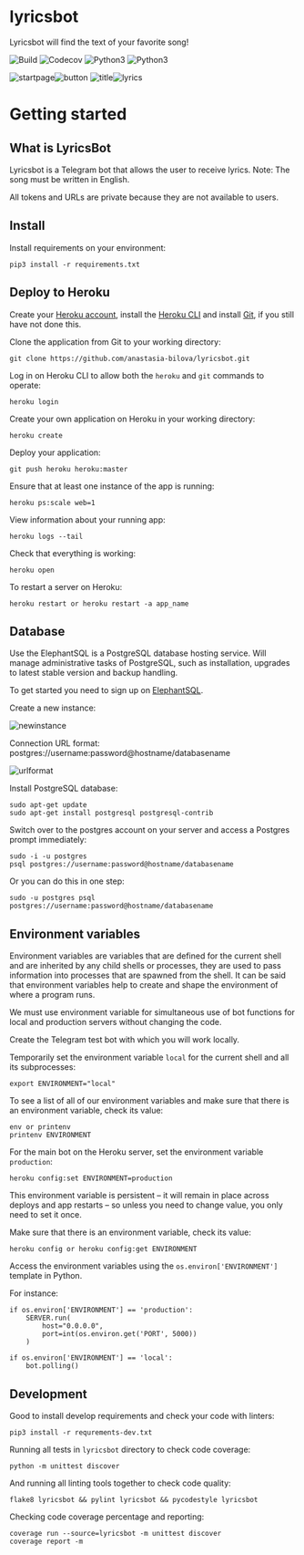 # lyricsbot

Lyricsbot will find the text of your favorite song!

![Build](https://travis-ci.org/anastasia-bilova/lyricsbot.svg?branch=develop)
![Codecov](https://img.shields.io/codecov/c/github/anastasia-bilova/lyricsbot/coverage.svg)
![Python3](https://img.shields.io/badge/Python-3.5-brightgreen.svg)
![Python3](https://img.shields.io/badge/Python-3.6-brightgreen.svg)

![startpage](https://habrastorage.org/webt/da/gm/8-/dagm8-vv1snzx16ucolr4e6lkcu.png)![button](https://habrastorage.org/webt/2r/nf/jp/2rnfjpse-oop2o3lvakmbny-6mu.png)
![title](https://habrastorage.org/webt/do/4i/d5/do4id5furqo9ipqcaglbtal_fuc.png)![lyrics](https://habrastorage.org/webt/8s/xd/qz/8sxdqz_3njggphkk4mmkrqapeoy.png)

# Getting started

## What is LyricsBot

Lyricsbot is a Telegram bot that allows the user to receive lyrics.
Note: The song must be written in English.

All tokens and URLs are private because they are not available to users.

## Install

Install requirements on your environment:

```
pip3 install -r requirements.txt
```

## Deploy to Heroku

Create your [Heroku account](https://signup.heroku.com/?c=70130000001x9jFAAQ), install the [Heroku CLI](https://devcenter.heroku.com/articles/getting-started-with-python#set-up) and install [Git](https://gist.github.com/derhuerst/1b15ff4652a867391f03), if you still have not done this.

Clone the application from Git to your working directory:

```
git clone https://github.com/anastasia-bilova/lyricsbot.git
```

Log in on Heroku CLI to allow both the `heroku` and `git` commands to operate: 

```
heroku login
```

Create your own application on Heroku in your working directory:

```
heroku create
```

Deploy your application:

```
git push heroku heroku:master
```

Ensure that at least one instance of the app is running:

```
heroku ps:scale web=1
```

View information about your running app:

```
heroku logs --tail
```

Check that everything is working:

```
heroku open
```

To restart a server on Heroku:

```
heroku restart or heroku restart -a app_name
```

## Database

Use the ElephantSQL is a PostgreSQL database hosting service. 
Will manage administrative tasks of PostgreSQL, such as installation, upgrades to latest stable version and backup handling.

To get started you need to sign up on [ElephantSQL](https://www.elephantsql.com/).

Create a new instance:

![newinstance](https://habrastorage.org/webt/ik/nj/b7/iknjb7cfcne0nfnip7dsiiip4vu.png)

Connection URL format: postgres://username:password@hostname/databasename

![urlformat](https://habrastorage.org/webt/fv/64/qh/fv64qh3pzgwdagpdk8tybjgt3pe.png)

Install PostgreSQL database:

```
sudo apt-get update
sudo apt-get install postgresql postgresql-contrib
```

Switch over to the postgres account on your server and access a Postgres prompt immediately:

```
sudo -i -u postgres
psql postgres://username:password@hostname/databasename
```

Or you can do this in one step:

```
sudo -u postgres psql postgres://username:password@hostname/databasename
```

## Environment variables

Environment variables are variables that are defined for the current shell and are inherited by any child shells or processes, they are used to pass information into processes that are spawned from the shell.
It can be said that environment variables help to create and shape the environment of where a program runs.

We must use environment variable for simultaneous use of bot functions for local and production servers without changing the code.

Create the Telegram test bot with which you will work locally.

Temporarily set the environment variable `local` for the current shell and all its subprocesses:

```
export ENVIRONMENT="local"
```
To see a list of all of our environment variables and make sure that there is an environment variable, check its value:

```
env or printenv
printenv ENVIRONMENT
```

For the main bot on the Heroku server, set the environment variable `production`:

```
heroku config:set ENVIRONMENT=production
```

This environment variable is persistent – it will remain in place across deploys and app restarts – so unless you need to change value, you only need to set it once.

Make sure that there is an environment variable, check its value:

```
heroku config or heroku config:get ENVIRONMENT
```

Access the environment variables using the `os.environ['ENVIRONMENT']` template in Python.

For instance:

```
if os.environ['ENVIRONMENT'] == 'production':
    SERVER.run(
        host="0.0.0.0",
        port=int(os.environ.get('PORT', 5000))
    )

if os.environ['ENVIRONMENT'] == 'local':
    bot.polling()
```

## Development

Good to install develop requirements and check your code with linters:

```
pip3 install -r requrements-dev.txt
```

Running all tests in `lyricsbot` directory to check code coverage:

```
python -m unittest discover
```

And running all linting tools together to check code quality:

```
flake8 lyricsbot && pylint lyricsbot && pycodestyle lyricsbot
```

Checking code coverage percentage and reporting:

```
coverage run --source=lyricsbot -m unittest discover
coverage report -m
```